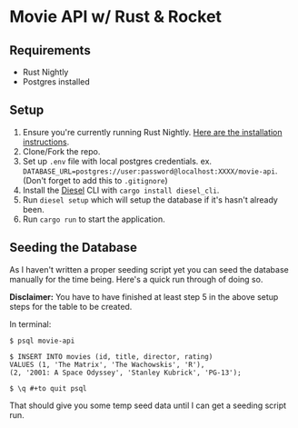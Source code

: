 # Movie API w/ Rust & Rocket

## Requirements

- Rust Nightly
- Postgres installed

## Setup

1. Ensure you're currently running Rust Nightly. [Here are the installation instructions](https://doc.rust-lang.org/1.13.0/book/nightly-rust.html).
2. Clone/Fork the repo.
3. Set up `.env` file with local postgres credentials. ex. `DATABASE_URL=postgres://user:password@localhost:XXXX/movie-api`. (Don't forget to add this to `.gitignore`)
4. Install the [Diesel](http://diesel.rs/) CLI with `cargo install diesel_cli`.
5. Run `diesel setup` which will setup the database if it's hasn't already been.
6. Run `cargo run` to start the application.

## Seeding the Database

As I haven't written a proper seeding script yet you can seed the database manually for the time being. Here's a quick run through of doing so. 

**Disclaimer:** You have to have finished at least step 5 in the above setup steps for the table to be created.

In terminal:

```
$ psql movie-api

$ INSERT INTO movies (id, title, director, rating)
VALUES (1, 'The Matrix', 'The Wachowskis', 'R'),
(2, '2001: A Space Odyssey', 'Stanley Kubrick', 'PG-13');

$ \q #+to quit psql
```

That should give you some temp seed data until I can get a seeding script run.

